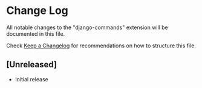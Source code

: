 # Change Log
All notable changes to the "django-commands" extension will be documented in this file.

Check [Keep a Changelog](http://keepachangelog.com/) for recommendations on how to structure this file.

## [Unreleased]
- Initial release